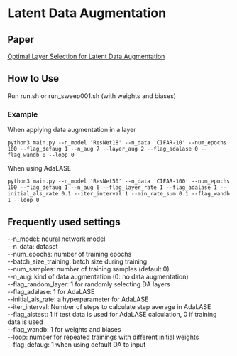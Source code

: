 # Latent Data Augmentation


## Paper
[Optimal Layer Selection for Latent Data Augmentation](https://arxiv.org/abs/2408.13426)

## How to Use
Run run.sh or run_sweep001.sh (with weights and biases)

### Example
When applying data augmentation in a layer
```
python3 main.py --n_model 'ResNet18' --n_data 'CIFAR-10' --num_epochs 100 --flag_defaug 1 --n_aug 7 --layer_aug 2 --flag_adalase 0 --flag_wandb 0 --loop 0
```

When using AdaLASE
```
python3 main.py --n_model 'ResNet50' --n_data 'CIFAR-100' --num_epochs 100 --flag_defaug 1 --n_aug 6 --flag_layer_rate 1 --flag_adalase 1 --initial_als_rate 0.1 --iter_interval 1 --min_rate_sum 0.1 --flag_wandb 1 --loop 0
```

## Frequently used settings 
--n_model: neural network model   
--n_data: dataset  
--num_epochs: number of training epochs  
--batch_size_training: batch size during training  
--num_samples: number of training samples (default:0)  
--n_aug: kind of data augmentation (0: no data augmentation)  
--flag_random_layer: 1 for randomly selecting DA layers  
--flag_adalase: 1 for AdaLASE  
--initial_als_rate: a hyperparameter for AdaLASE  
--iter_interval: Number of steps to calculate step average in AdaLASE  
--flag_alstest: 1 if test data is used for AdaLASE calculation, 0 if training data is used  
--flag_wandb: 1 for weights and biases  
--loop: number for repeated trainings with different initial weights  
--flag_defaug: 1 when using default DA to input  
  
